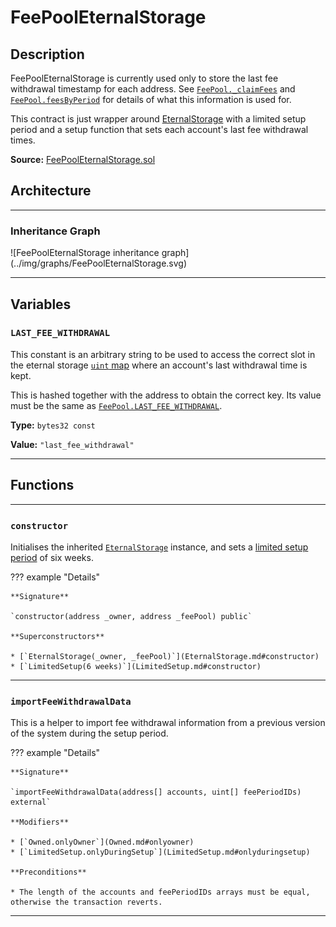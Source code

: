 # FeePoolEternalStorage

## Description

FeePoolEternalStorage is currently used only to store the last fee withdrawal timestamp for each address. See [`FeePool._claimFees`](FeePool.md#_claimFees) and [`FeePool.feesByPeriod`](FeePool.md#feesbyperiod) for details of what this information is used for.

This contract is just wrapper around [EternalStorage](EternalStorage.md) with a limited setup period and a setup function that sets each account's last fee withdrawal times.

**Source:** [FeePoolEternalStorage.sol](https://github.com/Synthetixio/oikos/blob/master/contracts/FeePoolEternalStorage.sol)

## Architecture

---

### Inheritance Graph

<centered-image>
    ![FeePoolEternalStorage inheritance graph](../img/graphs/FeePoolEternalStorage.svg)
</centered-image>

---

## Variables

### `LAST_FEE_WITHDRAWAL`

This constant is an arbitrary string to be used to access the correct slot in the eternal storage [`uint` map](EternalStorage.md#storage) where an account's last withdrawal time is kept.

This is hashed together with the address to obtain the correct key. Its value must be the same as [`FeePool.LAST_FEE_WITHDRAWAL`](FeePool.md#last_fee_withdrawal).

**Type:** `bytes32 const`

**Value:** `"last_fee_withdrawal"`

---

## Functions

---

### `constructor`

Initialises the inherited [`EternalStorage`](EternalStorage.md) instance, and sets a [limited setup period](LimitedSetup.md) of six weeks.

??? example "Details"

    **Signature**

    `constructor(address _owner, address _feePool) public`

    **Superconstructors**

    * [`EternalStorage(_owner, _feePool)`](EternalStorage.md#constructor)
    * [`LimitedSetup(6 weeks)`](LimitedSetup.md#constructor)

---

### `importFeeWithdrawalData`

This is a helper to import fee withdrawal information from a previous version of the system during the setup period.

??? example "Details"

    **Signature**

    `importFeeWithdrawalData(address[] accounts, uint[] feePeriodIDs) external`

    **Modifiers**

    * [`Owned.onlyOwner`](Owned.md#onlyowner)
    * [`LimitedSetup.onlyDuringSetup`](LimitedSetup.md#onlyduringsetup)

    **Preconditions**

    * The length of the accounts and feePeriodIDs arrays must be equal, otherwise the transaction reverts.

---
